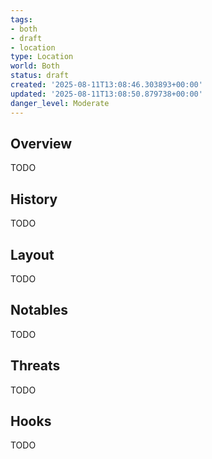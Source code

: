 ```yaml
---
tags:
- both
- draft
- location
type: Location
world: Both
status: draft
created: '2025-08-11T13:08:46.303893+00:00'
updated: '2025-08-11T13:08:50.879738+00:00'
danger_level: Moderate
---
```



## Overview

TODO
## History

TODO
## Layout

TODO
## Notables

TODO
## Threats

TODO
## Hooks

TODO

